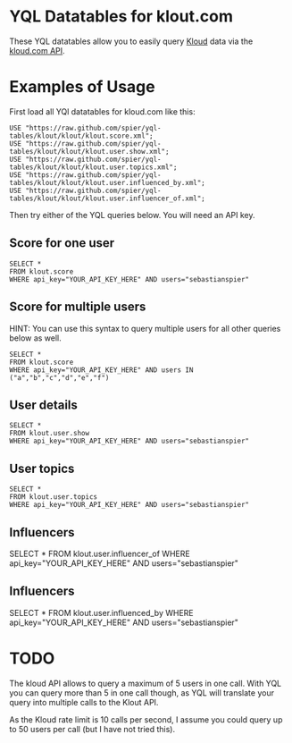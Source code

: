 # YQL Datatables for klout.com

These YQL datatables allow you to easily query [Kloud][kloud] data via the [kloud.com API][kloud_api].

[kloud]: http://klout.com
[kloud_api]: http://developer.klout.com/docs/read/api/API

# Examples of Usage

First load all YQl datatables for kloud.com like this:

	USE "https://raw.github.com/spier/yql-tables/klout/klout/klout.score.xml";
	USE "https://raw.github.com/spier/yql-tables/klout/klout/klout.user.show.xml";
	USE "https://raw.github.com/spier/yql-tables/klout/klout/klout.user.topics.xml";
	USE "https://raw.github.com/spier/yql-tables/klout/klout/klout.user.influenced_by.xml";
	USE "https://raw.github.com/spier/yql-tables/klout/klout/klout.user.influencer_of.xml";

Then try either of the YQL queries below. You will need an API key.

## Score for one user

	SELECT * 
	FROM klout.score 
	WHERE api_key="YOUR_API_KEY_HERE" AND users="sebastianspier"
	
## Score for multiple users	

HINT: You can use this syntax to query multiple users for all other queries below as well.

	SELECT * 
	FROM klout.score 
	WHERE api_key="YOUR_API_KEY_HERE" AND users IN ("a","b","c","d","e","f")
	
## User details

	SELECT * 
	FROM klout.user.show 
	WHERE api_key="YOUR_API_KEY_HERE" AND users="sebastianspier"	

## User topics

	SELECT * 
	FROM klout.user.topics 
	WHERE api_key="YOUR_API_KEY_HERE" AND users="sebastianspier"
	
## Influencers

SELECT * 
FROM klout.user.influencer_of 
WHERE api_key="YOUR_API_KEY_HERE" AND users="sebastianspier"

## Influencers

SELECT * 
FROM klout.user.influenced_by 
WHERE api_key="YOUR_API_KEY_HERE" AND users="sebastianspier"


# TODO

The kloud API allows to query a maximum of 5 users in one call.
With YQL you can query more than 5 in one call though, as YQL will translate your query into multiple calls to the Klout API.

As the Kloud rate limit is 10 calls per second, I assume you could query up to 50 users per call (but I have not tried this).
